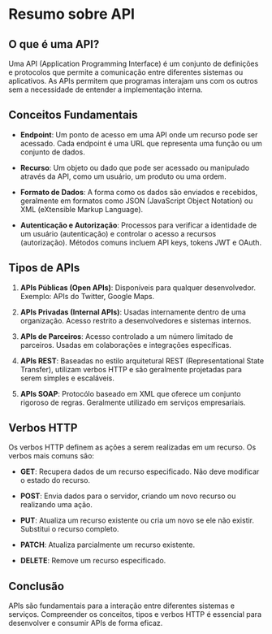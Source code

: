 # Resumo sobre API

## O que é uma API?

Uma API (Application Programming Interface) é um conjunto de definições e protocolos que permite a comunicação entre diferentes sistemas ou aplicativos. As APIs permitem que programas interajam uns com os outros sem a necessidade de entender a implementação interna.

## Conceitos Fundamentais

- **Endpoint**: Um ponto de acesso em uma API onde um recurso pode ser acessado. Cada endpoint é uma URL que representa uma função ou um conjunto de dados.
  
- **Recurso**: Um objeto ou dado que pode ser acessado ou manipulado através da API, como um usuário, um produto ou uma ordem.
  
- **Formato de Dados**: A forma como os dados são enviados e recebidos, geralmente em formatos como JSON (JavaScript Object Notation) ou XML (eXtensible Markup Language).

- **Autenticação e Autorização**: Processos para verificar a identidade de um usuário (autenticação) e controlar o acesso a recursos (autorização). Métodos comuns incluem API keys, tokens JWT e OAuth.

## Tipos de APIs

1. **APIs Públicas (Open APIs)**: Disponíveis para qualquer desenvolvedor. Exemplo: APIs do Twitter, Google Maps.
  
2. **APIs Privadas (Internal APIs)**: Usadas internamente dentro de uma organização. Acesso restrito a desenvolvedores e sistemas internos.
  
3. **APIs de Parceiros**: Acesso controlado a um número limitado de parceiros. Usadas em colaborações e integrações específicas.
  
4. **APIs REST**: Baseadas no estilo arquitetural REST (Representational State Transfer), utilizam verbos HTTP e são geralmente projetadas para serem simples e escaláveis.

5. **APIs SOAP**: Protocólo baseado em XML que oferece um conjunto rigoroso de regras. Geralmente utilizado em serviços empresariais.

## Verbos HTTP

Os verbos HTTP definem as ações a serem realizadas em um recurso. Os verbos mais comuns são:

- **GET**: Recupera dados de um recurso especificado. Não deve modificar o estado do recurso.
  
- **POST**: Envia dados para o servidor, criando um novo recurso ou realizando uma ação.
  
- **PUT**: Atualiza um recurso existente ou cria um novo se ele não existir. Substitui o recurso completo.
  
- **PATCH**: Atualiza parcialmente um recurso existente.
  
- **DELETE**: Remove um recurso especificado.

## Conclusão

APIs são fundamentais para a interação entre diferentes sistemas e serviços. Compreender os conceitos, tipos e verbos HTTP é essencial para desenvolver e consumir APIs de forma eficaz.
